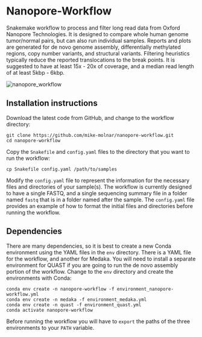 # Nanopore-Workflow
Snakemake workflow to process and filter long read data from Oxford Nanopore Technologies.  It is designed to compare whole human genome tumor/normal pairs, but can also run individual samples.  Reports and plots are generated for de novo genome assembly, differentially methylated regions, copy number variants, and structural variants.  Filtering heuristics typically reduce the reported translocations to the break points. It is suggested to have at least 15x - 20x of coverage, and a median read length of at least 5kbp - 6kbp.

![nanopore_workflow](https://user-images.githubusercontent.com/39533525/162601899-af7a5476-ced0-49a0-8108-71e8df757839.png)

## Installation instructions

Download the latest code from GitHub, and change to the workflow directory:

```
git clone https://github.com/mike-molnar/nanopore-workflow.git
cd nanopore-workflow
```

Copy the `Snakefile` and `config.yaml` files to the directory that you want to run the workflow:

```
cp Snakefile config.yaml /path/to/samples
```

Modify the `config.yaml` file to represent the information for the necessary files and directories of your sample(s). The workflow is currently designed to have a single FASTQ, and a single sequencing summary file in a folder named `fastq` that is in a folder named after the sample.  The `config.yaml` file provides an example of how to format the initial files and directories before running the workflow.

## Dependencies

There are many dependencies, so it is best to create a new Conda environment using the YAML files in the `env` directory.  There is a YAML file for the workflow, and another for Medaka.  You will need to install a separate environment for QUAST if you are going to run the de novo assembly portion of the workflow. Change to the `env` directory and create the environments with Conda:

```
conda env create -n nanopore-workflow -f environment_nanopore-workflow.yml
conda env create -n medaka -f environment_medaka.yml
conda env create -n quast -f environment_quast.yml
conda activate nanopore-workflow
```

Before running the workflow you will have to `export` the paths of the three environments to your `PATH` variable.
